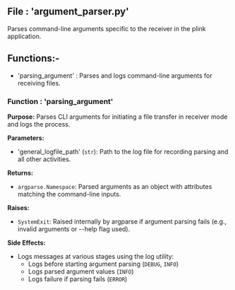 ## File : 'argument_parser.py'

Parses command-line arguments specific to the receiver in the plink application.

## Functions:-
- 'parsing_argument' : Parses and logs command-line arguments for receiving files.

### Function : 'parsing_argument'

**Purpose:** Parses CLI arguments for initiating a file transfer in receiver mode and logs the process.

**Parameters:** 
- 'general_logfile_path' (`str`): Path to the log file for recording parsing and all other activities.

**Returns:**
- `argparse.Namespace`: Parsed arguments as an object with attributes matching the command-line inputs.

**Raises:**
- `SystemExit`: Raised internally by argparse if argument parsing fails (e.g., invalid arguments or --help flag used).

**Side Effects:**
- Logs messages at various stages using the log utility:
    - Logs before starting argument parsing (`DEBUG`, `INFO`)
    - Logs parsed argument values (`INFO`)
    - Logs failure if parsing fails (`ERROR`)